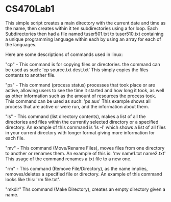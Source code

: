 # CS470Lab1

This simple script creates a main directory with the current date and time as the name, then creates within it ten subdirectories using a for loop.
Each Subdirectories then had a file named tuser501.txt to tuser510.txt containing a unique programming language within each by using an array for each of the languages.

Here are some descriptions of commands used in linux:

"cp" - This command is for copying files or directories. the command can be used as such: 'cp source.txt dest.txt' This simply copies the files contents to another file.

"ps" - This command (process status) processes that took place or are active, allowing users to see the time it started and how long it took, as well as other information such as the amount of resources the process took. This command can be used as such: 'ps aux' This example shows all process that are active or were run, and the information about them.

"ls" - This command (list directory contents), makes a list of all the directories and files within the currently selected directory or a specified directory. An example of this command is 'ls -l' which shows a list of all files in your current directory with longer format giving more information for each file.

"mv" - This command (Move/Rename Files), moves files from one directory to another or renames them. An example of this is: 'mv name1.txt name2.txt' This usage of the command renames a txt file to a new one.

"rm" - This command (Remove File/Directory), as the name implies, removes/deletes a specified file or directory. An example of this command looks like this: 'rm file.txt'.

"mkdir" Ths command (Make Directory), creates an empty directory given a name.

